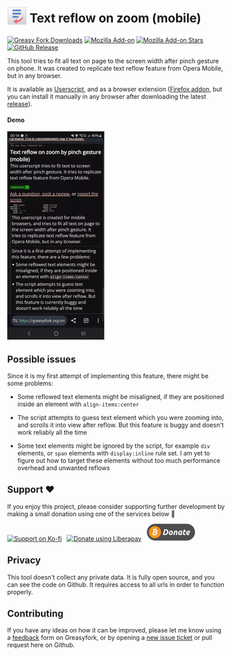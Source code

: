 # <sub><img src="./src/icon.png" height="45" width="45"></sub> Text reflow on zoom (mobile)

[![Greasy Fork Downloads](https://img.shields.io/greasyfork/dt/514789?label=Greasyfork+installs&logo=greasyfork)](https://greasyfork.org/scripts/514789-text-reflow-on-zoom-by-pinch-gesture-mobile)
[![Mozilla Add-on](https://img.shields.io/amo/users/text-reflow-on-zoom-mobile?color=%23FF6611&label=Firefox+users&logo=Firefox)](https://addons.mozilla.org/firefox/addon/text-reflow-on-zoom-mobile/)
[![Mozilla Add-on Stars](https://img.shields.io/amo/stars/text-reflow-on-zoom-mobile)](https://addons.mozilla.org/firefox/addon/text-reflow-on-zoom-mobile/)
[![GitHub Release](https://img.shields.io/github/v/release/emvaized/text-reflow-on-zoom-mobile?&label=latest+release)](https://github.com/emvaized/text-reflow-on-zoom-mobile/releases)

This tool tries to fit all text on page to the screen width after pinch gesture on phone. 
It was created to replicate text reflow feature from Opera Mobile, but in any browser. 

It is available as [Userscript](https://raw.githubusercontent.com/emvaized/text-reflow-on-zoom-mobile/refs/heads/main/src/text_reflow_on_zoom.js), and as a browser extension ([Firefox addon](https://addons.mozilla.org/firefox/addon/text-reflow-on-zoom-mobile/), but you can install it manually in any browser after downloading the latest [release](https://github.com/emvaized/text-reflow-on-zoom-mobile/releases)).

#### Demo

<img src="assets/illustration.gif" >

## Possible issues

Since it is my first attempt of implementing this feature, there might be some problems: 

- Some reflowed text elements might be misaligned, if they are positioned inside an element with `align-items:center`

- The script attempts to guess text element which you were zooming into, and scrolls it into view after reflow. But this feature is buggy and doesn't work reliably all the time

- Some text elements might be ignored by the script, for example `div` elements, or `span` elements with `display:inline` rule set. I am yet to figure out how to target these elements without too much performance overhead and unwanted reflows

## Support ❤️
If you enjoy this project, please consider supporting further development by making a small donation using one of the services below 🙏 

<a href="https://ko-fi.com/emvaized"><img src="https://storage.ko-fi.com/cdn/kofi1.png?v=6" alt="Support on Ko-fi" height="40"></a> &nbsp; <a href="https://liberapay.com/emvaized/donate"><img alt="Donate using Liberapay" src="https://liberapay.com/assets/widgets/donate.svg" height="40"></a> &nbsp; <a href="https://emvaized.github.io/donate/bitcoin/"><img src="https://github.com/emvaized/emvaized.github.io/blob/main/donate/bitcoin/assets/bitcoin-donate-button.png?raw=true" alt="Donate Bitcoin" height="40" /></a>

## Privacy
This tool doesn't collect any private data. It is fully open source, and you can see the code on Github. It requires access to all urls in order to function properly.

## Contributing

If you have any ideas on how it can be improved, please let me know using a [feedback](https://greasyfork.org/en/scripts/514789-text-reflow-on-zoom-by-pinch-gesture-mobile/feedback) form on Greasyfork, or by opening a [new issue ticket](https://github.com/emvaized/text-reflow-on-zoom-mobile/issues/new) or pull request here on Github.
